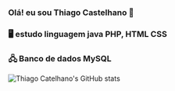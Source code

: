 ### Olá! eu sou Thiago Castelhano 🙋
### 🖥️ estudo linguagem java PHP, HTML CSS 
### 🖧 Banco de dados MySQL
![Thiago Catelhano's GitHub stats](https://github-readme-stats.vercel.app/api?username=CastelhanoThi&show_icons=true&theme=radical)
